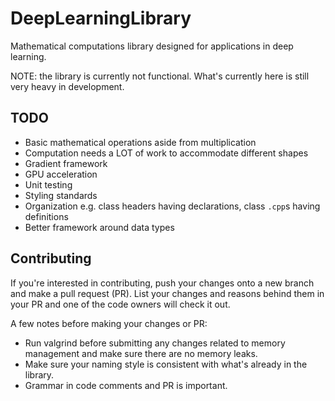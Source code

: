 # DeepLearningLibrary
Mathematical computations library designed for applications in deep learning.

NOTE: the library is currently not functional. What's currently here is still very heavy in development.

## TODO
- Basic mathematical operations aside from multiplication
- Computation needs a LOT of work to accommodate different shapes
- Gradient framework
- GPU acceleration
- Unit testing
- Styling standards
- Organization e.g. class headers having declarations, class `.cpp`s having definitions
- Better framework around data types

## Contributing
If you're interested in contributing, push your changes onto a new branch and make a pull request (PR). List your changes and reasons behind them in your PR and one of the code owners will check it out.

A few notes before making your changes or PR:
- Run valgrind before submitting any changes related to memory management and make sure there are no memory leaks.
- Make sure your naming style is consistent with what's already in the library.
- Grammar in code comments and PR is important.

